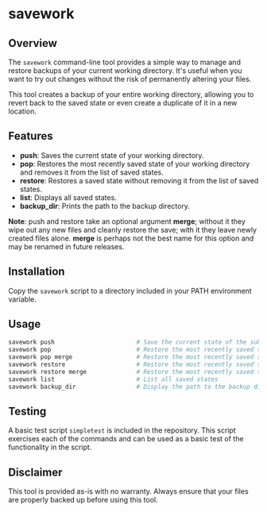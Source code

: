 # savework

## Overview

The `savework` command-line tool provides a simple way to manage and restore backups of your current working directory. It's useful when you want to try out changes without the risk of permanently altering your files.

This tool creates a backup of your entire working directory, allowing you to revert back to the saved state or even create a duplicate of it in a new location.

## Features

* **push**: Saves the current state of your working directory.
* **pop**: Restores the most recently saved state of your working directory and removes it from the list of saved states.
* **restore**: Restores a saved state without removing it from the list of saved states. 
* **list**: Displays all saved states.
* **backup_dir**: Prints the path to the backup directory.

**Note**: push and restore take an optional argument **merge**; without it they wipe out any new files and cleanly restore the save; with it they leave newly created files alone. **merge** is perhaps not the best name for this option and may be renamed in future releases.


## Installation

Copy the `savework` script to a directory included in your PATH environment variable.

## Usage

```bash
savework push                       # Save the current state of the subtree rooted in the current working directory.
savework pop                        # Restore the most recently saved state cleanly -- deleting any newly created files, and delete the backup
savework pop merge                  # Restore the most recently saved state on top of the current work, preserving any created files, and delete the backup
savework restore                    # Restore the most recently saved state cleanly -- deleting any newly created files, without deleting the backup
savework restore merge              # Restore the most recently saved state on top of the current work, preserving any newly created files, without deleting the backup
savework list                       # List all saved states
savework backup_dir                 # Display the path to the backup directory
```

## Testing

A basic test script `simpletest` is included in the repository. This script exercises each of the commands and can be used as a basic test of the functionality in the script.

## Disclaimer

This tool is provided as-is with no warranty. Always ensure that your files are properly backed up before using this tool.
